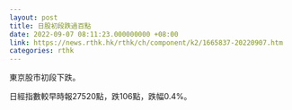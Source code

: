 ```yaml
---
layout: post
title: 日股初段跌過百點
date: 2022-09-07 08:11:23.000000000 +08:00
link: https://news.rthk.hk/rthk/ch/component/k2/1665837-20220907.htm
categories: rthk
---
```


東京股市初段下跌。

日經指數較早時報27520點，跌106點，跌幅0.4%。
